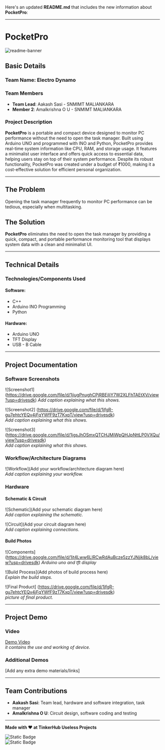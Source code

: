 Here's an updated **README.md** that includes the new information about **PocketPro**:

---

# PocketPro

![readme-banner](https://github.com/user-attachments/assets/35332e92-44cb-425b-9dff-27bcf1023c6c)

## Basic Details

### Team Name: Electro Dynamo

### Team Members
- **Team Lead**: Aakash Sasi - SNMIMT MALIANKARA
- **Member 2**: Amalkrishna O U - SNMIMT MALIANKARA

### Project Description
**PocketPro** is a portable and compact device designed to monitor PC performance without the need to open the task manager. Built using Arduino UNO and programmed with INO and Python, PocketPro provides real-time system information like CPU, RAM, and storage usage. It features a minimalist user interface and offers quick access to essential data, helping users stay on top of their system performance. Despite its robust functionality, PocketPro was created under a budget of ₹1000, making it a cost-effective solution for efficient personal organization.

---

## The Problem
Opening the task manager frequently to monitor PC performance can be tedious, especially when multitasking.

## The Solution
**PocketPro** eliminates the need to open the task manager by providing a quick, compact, and portable performance monitoring tool that displays system data with a clean and minimalist UI.

---

## Technical Details

### Technologies/Components Used

#### Software:
- C++
- Arduino INO Programming
- Python

#### Hardware:
- Arduino UNO
- TFT Display
- USB - B Cable

---

## Project Documentation

### Software Screenshots
![Screenshot1]
(https://drive.google.com/file/d/1jiugPnughCPjRBEjIiY7W2XLFhTAEtXV/view?usp=drivesdk) 
_Add caption explaining what this shows._

![Screenshot2]
(https://drive.google.com/file/d/1jfgR-gu7ehtcYEQv4jFqYWfF9zT7KxpT/view?usp=drivesdk)  
_Add caption explaining what this shows._

![Screenshot3]
(https://drive.google.com/file/d/1jgsJhOSmxQTCHJMiWpQHJpNttLP0VXQu/view?usp=drivesdk)  
_Add caption explaining what this shows._

### Workflow/Architecture Diagrams
![Workflow](Add your workflow/architecture diagram here)  
_Add caption explaining your workflow._

### Hardware

#### Schematic & Circuit
![Schematic](Add your schematic diagram here)  
_Add caption explaining the schematic._

![Circuit](Add your circuit diagram here)  
_Add caption explaining connections._

#### Build Photos
![Components]
(https://drive.google.com/file/d/1jt4Lww6LlRCwRdAuBcze5zzYJNjjk8bL/view?usp=drivesdk) 
_Arduino uno and tft display_

![Build Process](Add photos of build process here)  
_Explain the build steps._

![Final Product]
(https://drive.google.com/file/d/1jfgR-gu7ehtcYEQv4jFqYWfF9zT7KxpT/view?usp=drivesdk)  
_picture of final product._

---

## Project Demo

### Video
[Demo Video](https://youtu.be/2zsjePFqpZM?si=7iE4V1QHy0t9nJE5)  
_it contains the use and working of device._

### Additional Demos
[Add any extra demo materials/links]

---

## Team Contributions

- **Aakash Sasi**: Team lead, hardware and software integration, task manager
- **Amalkrishna O U**: Circuit design, software coding and testing

---

**Made with ❤️ at TinkerHub Useless Projects**

![Static Badge](https://img.shields.io/badge/TinkerHub-24?color=%23000000&link=https%3A%2F%2Fwww.tinkerhub.org%2F)  
![Static Badge](https://img.shields.io/badge/UselessProject--24-24?link=https%3A%2F%2Fwww.tinkerhub.org%2Fevents%2FQ2Q1TQKX6Q%2FUseless%2520Projects)
